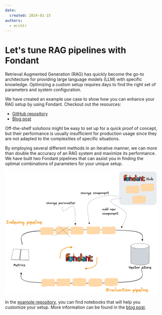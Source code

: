 ```yaml
---
date:
  created: 2024-01-15
authors:
  - mrchtr
---
```


# Let's tune RAG pipelines with Fondant

Retrieval Augmented Generation (RAG) has quickly become the go-to architecture for providing large
language models (LLM) with specific knowledge. Optimizing a custom setup requires days to find the
right set of parameters and system configuration.

We have created an example use case to show how you can enhance your RAG setup by using Fondant.
Checkout out the resources:

- [GitHub repository](https://github.com/ml6team/fondant-usecase-RAG)
- [Blog post](https://medium.com/fondant-blog/lets-tune-rag-pipelines-with-fondant-902f7215e540)

<!-- more -->

Off-the-shelf solutions might be easy to set up for a quick proof of concept, but their performance
is usually insufficient for production usage since they are not adapted to the complexities of
specific situations.

By employing several different methods in an iterative manner, we can more than double the accuracy
of an RAG system and maximize its performance. We have built two Fondant pipelines that can assist
you in finding the optimal combinations of parameters for your unique setup.

![RAG finetuning pipelines](../../art/posts/rag_finetuning.png)

In the [example repository](https://github.com/ml6team/fondant-usecase-RAG), you can find notebooks
that will help you customize your setup. More information can be found in 
the [blog post](https://medium.com/fondant-blog/lets-tune-rag-pipelines-with-fondant-902f7215e540).









